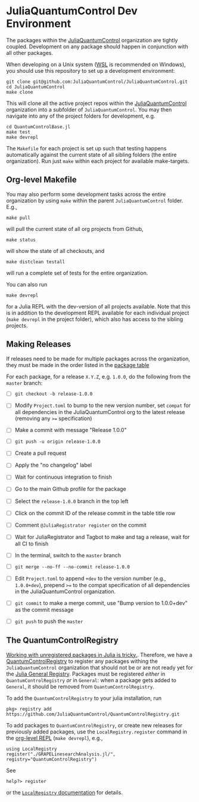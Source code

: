 # JuliaQuantumControl Dev Environment

The packages within the [JuliaQuantumControl][] organization are tightly coupled. Development on any package should happen in conjunction with all other packages.

When developing on a Unix system ([WSL](https://docs.microsoft.com/en-us/windows/wsl/) is recommended on Windows), you should use this repository to set up a development environment:

```
git clone git@github.com:JuliaQuantumControl/JuliaQuantumControl.git
cd JuliaQuantumControl
make clone
```

This will clone all the active project repos within the [JuliaQuantumControl][] organization into a subfolder of `JuliaQuantumControl`. You may then navigate into any of the project folders for development, e.g.

```
cd QuantumControlBase.jl
make test
make devrepl
```

The `Makefile` for each project is set up such that testing happens automatically against the current state of all sibling folders (the entire organization). Run just `make` within each project for available make-targets.


## Org-level Makefile

You may also perform some development tasks across the entire organization by using `make` within the parent `JuliaQuantumControl` folder. E.g.,

```
make pull
```

will pull the current state of all org projects from Github,

```
make status
```

will show the state of all checkouts, and

```
make distclean testall
```

will run a complete set of tests for the entire organization.

You can also run

```
make devrepl
```

for a Julia REPL with the dev-version of all projects available. Note that this is in addition to the development REPL available for each individual project (`make devrepl` in the project folder), which also has access to the sibling projects.


## Making Releases

If releases need to be made for multiple packages across the organization, they must be made in the order listed in the [package table](https://github.com/JuliaQuantumControl#packages)

For each package, for a release `X.Y.Z`, e.g. `1.0.0`, do the following from the `master` branch:

- [ ] `git checkout -b release-1.0.0`
- [ ] Modify `Project.toml` to bump to the new version number, set `compat` for all dependencies in the JuliaQuantumControl org to the latest release (removing any `>=` specification)
- [ ] Make a commit with message "Release 1.0.0"
- [ ] `git push -u origin release-1.0.0`
- [ ] Create a pull request
- [ ] Apply the "no changelog" label
- [ ] Wait for continuous integration to finish
- [ ] Go to the main Github profile for the package
- [ ] Select the `release-1.0.0` branch in the top left
- [ ] Click on the commit ID of the release commit in the table title row
- [ ] Comment `@JuliaRegistrator register` on the commit
- [ ] Wait for JuliaRegistrator and Tagbot to make and tag a release, wait for all CI to finish
- [ ] In the terminal, switch to the `master` branch
- [ ] `git merge --no-ff --no-commit release-1.0.0`
- [ ] Edit `Project.toml` to append `+dev` to the version number (e.g., `1.0.0+dev`), prepend `>=` to the compat specification of all dependencies in the JuliaQuantumControl organization.
- [ ] `git commit` to make a merge commit, use "Bump version to 1.0.0+dev" as the commit message
- [ ] `git push` to push the `master`


## The QuantumControlRegistry

[Working with unregistered packages in Julia is tricky.](https://discourse.julialang.org/t/cant-figure-out-how-to-dev-install-unregistered-package/70298). Therefore, we have a [QuantumControlRegistry](https://github.com/JuliaQuantumControl/QuantumControlRegistry) to register any packages withing the `JuliaQuantumControl` organization that should not be or are not ready yet for the [Julia General Registry](https://github.com/JuliaRegistries/General). Packages must be registered *either* in `QuantumControlRegistry` *or* in `General`: when a package gets added to `General`, it should be removed from `QuantumControlRegistry`.

To add the `QuantumControlRegistry` to your julia installation, run

~~~
pkg> registry add https://github.com/JuliaQuantumControl/QuantumControlRegistry.git
~~~

To add packages to `QuantumControlRegistry`, or create new releases for previously added packages, use the `LocalRegistry.register` command in the [org-level REPL](#org-level-makefile) (`make devrepl`), e.g.,

~~~
using LocalRegistry
register("./GRAPELinesearchAnalysis.jl/", registry="QuantumControlRegistry")
~~~

See
~~~
help?> register
~~~

or the [`LocalRegistry` documentation](https://github.com/GunnarFarneback/LocalRegistry.jl#readme) for details.


[JuliaQuantumControl]: https://github.com/JuliaQuantumControl

